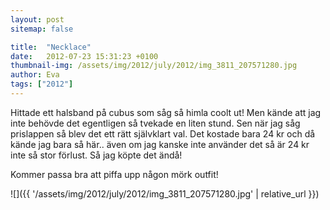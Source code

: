 ```yaml
---
layout: post
sitemap: false

title:  "Necklace"
date:   2012-07-23 15:31:23 +0100
thumbnail-img: /assets/img/2012/july/2012/img_3811_207571280.jpg
author: Eva
tags: ["2012"]
---
```


Hittade ett halsband på cubus som såg så himla coolt ut! Men kände att jag inte behövde det egentligen så tvekade en liten stund. Sen när jag såg prislappen så blev det ett rätt självklart val. Det kostade bara 24 kr och då kände jag bara så här.. även om jag kanske inte använder det så är 24 kr inte så stor förlust. Så jag köpte det ändå!

Kommer passa bra att piffa upp någon mörk outfit!

![]({{ '/assets/img/2012/july/2012/img_3811_207571280.jpg'  | relative_url }})

